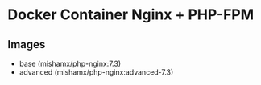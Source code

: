 Docker Container Nginx + PHP-FPM
================================

Images
------

* base (mishamx/php-nginx:7.3)
* advanced (mishamx/php-nginx:advanced-7.3)


